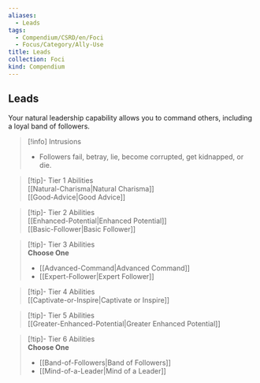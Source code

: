 ```yaml
---
aliases:
  - Leads
tags:
  - Compendium/CSRD/en/Foci
  - Focus/Category/Ally-Use
title: Leads
collection: Foci
kind: Compendium
---
```

## Leads  
Your natural leadership capability allows you to command others, including a loyal band of followers.  

>[!info] Intrusions  
>- Followers fail, betray, lie, become corrupted, get kidnapped, or die.  


>[!tip]- Tier 1 Abilities  
> [[Natural-Charisma|Natural Charisma]]  
> [[Good-Advice|Good Advice]]  


>[!tip]- Tier 2 Abilities  
> [[Enhanced-Potential|Enhanced Potential]]  
> [[Basic-Follower|Basic Follower]]  


>[!tip]- Tier 3 Abilities  
> **Choose One**  
>- [[Advanced-Command|Advanced Command]]  
>- [[Expert-Follower|Expert Follower]]  


>[!tip]- Tier 4 Abilities  
> [[Captivate-or-Inspire|Captivate or Inspire]]  


>[!tip]- Tier 5 Abilities  
> [[Greater-Enhanced-Potential|Greater Enhanced Potential]]  


>[!tip]- Tier 6 Abilities  
> **Choose One**  
>- [[Band-of-Followers|Band of Followers]]  
>- [[Mind-of-a-Leader|Mind of a Leader]]